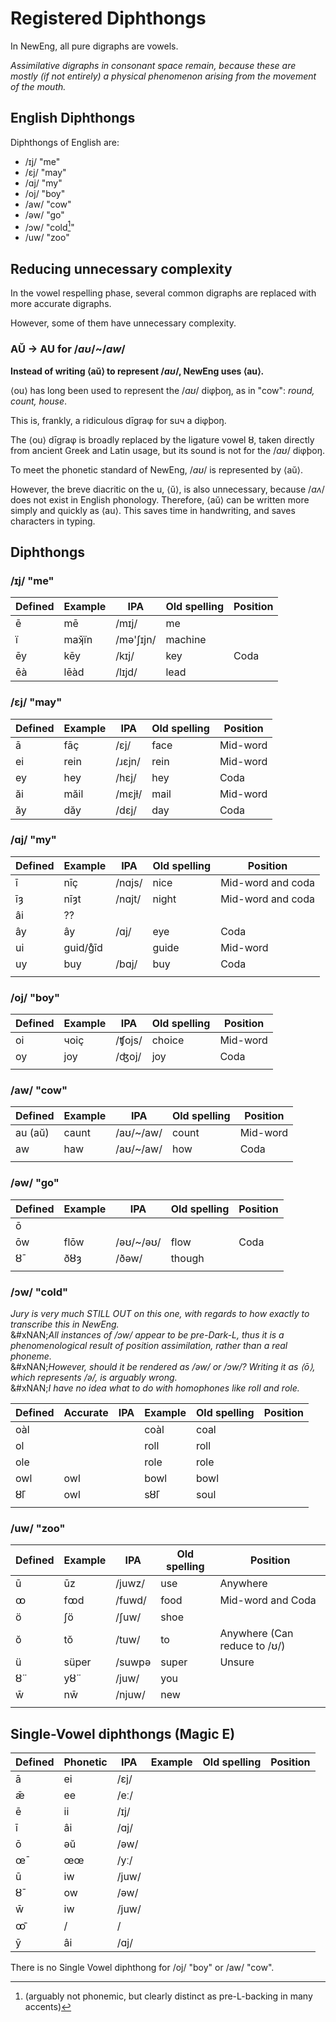 # Registered Diphthongs

In NewEng, all pure digraphs are vowels.

_Assimilative digraphs in consonant space remain, because these are mostly (if not entirely) a physical phenomenon arising from the movement of the mouth._

## English Diphthongs

Diphthongs of English are:

* /ɪj/ "me"
* /ɛj/ "may"
* /ɑj/ "my"
* /oj/ "boy"
* /aw/ "cow"
* /əw/ "go"
* /ɔw/ "cold[^1]"&#x20;
* /uw/ "zoo"

## Reducing unnecessary complexity

In the vowel respelling phase, several common digraphs are replaced with more accurate digraphs.

However, some of them have unnecessary complexity.

### AŬ → AU for /_aʊ_/\~/_aw_/

**Instead of writing ⟨aŭ⟩ to represent /**_**aʊ**_**/, NewEng uses ⟨au⟩.**

⟨ou⟩ has long been used to represent the /_aʊ_/ diφþoŋ, as in "cow": _round, count, house_.

This is, frankly, a ridiculous dīgraφ for suч a diφþoŋ.

The ⟨ou⟩ dīgraφ is broadly replaced by the ligature vowel ȣ, taken directly from ancient Greek and Latin usage, but its sound is not for the /_aʊ_/ diφþoŋ.

To meet the phonetic standard of NewEng, /_aʊ_/ is represented by ⟨aŭ⟩.

However, the breve diacritic on the u, ⟨ŭ⟩, is also unnecessary, because /_aʌ_/ does not exist in English phonology. Therefore, ⟨aŭ⟩ can be written more simply and quickly as ⟨au⟩. This saves time in handwriting, and saves characters in typing.

## Diphthongs

### /ɪj/ "me"

| Defined | Example | IPA       | Old spelling | Position |
| ------- | ------- | --------- | ------------ | -------- |
| ē      | mē     | /mɪj/     | me           |          |
| ï      | maʞ̌ïn | /mə'ʃɪjn/ | machine      |          |
| ēy     | kēy    | /kɪj/     | key          | Coda     |
| ēà    | lēàd  | /lɪjd/    | lead         |          |

### /ɛj/ "may"

| Defined | Example | IPA    | Old spelling | Position |
| ------- | ------- | ------ | ------------ | -------- |
| ā      | fāç    | /ɛj/   | face         | Mid-word |
| ei      | rein    | /ɹɛjn/ | rein         | Mid-word |
| ey      | hey     | /hɛj/  | hey          | Coda     |
| ăi     | măil   | /mɛjɫ/ | mail         | Mid-word |
| ăy     | dăy    | /dɛj/  | day          | Coda     |

### /ɑj/ "my"

| Defined | Example  | IPA  | Old spelling | Position |
| ------- | -------- | ---- | ------------ | -------- |
| ī       | nīç      | /nɑjs/ | nice      | Mid-word and coda |
| īȝ      | nīȝt     | /nɑjt/ | night     | Mid-word and coda |
| âi      | ??       |      |              |          |
| ây      | ây       | /ɑj/ | eye          | Coda     |
| ui      | guid/g̊īd    |      | guide        | Mid-word     |
| uy      | buy      | /bɑj/ | buy          | Coda         |
|         |          |      |              |          |

### /oj/ "boy"

| Defined | Example | IPA    | Old spelling | Position |
| ------- | ------- | ------ | ------------ | -------- |
| oi      |  чoiç   | /ʧojs/ | choice       | Mid-word |
| oy      |  joy    | /ʤoj/  | joy          | Coda     |
|         |         |        |              |          |

### /aw/ "cow"

| Defined | Example | IPA        | Old spelling | Position |
| ------- | ------- | ---------- | ------------ | -------- |
| au (aŭ) | caunt   | /aʊ/\~/aw/ | count        | Mid-word |
| aw      | haw     | /aʊ/\~/aw/ | how          | Coda     |
|         |         |            |              |          |

### /əw/ "go"

| Defined | Example | IPA        | Old spelling | Position |
| ------- | ------- | ---------- | ------------ | -------- |
| ō       |         |            |              |          |
| ōw      | flōw    |/əʊ/\~/əʊ/  | flow         | Coda     |
| ȣ̄      | ðȣȝ     | /ðəw/      | though       |          |
|         |         |            |              |          |

### /ɔw/ "cold"

_Jury is very much STILL OUT on this one, with regards to how exactly to transcribe this in NewEng._\
&#xNAN;_&#x41;ll instances of /ɔw/ appear to be pre-Dark-L, thus it is a phenomenological result of position assimilation, rather than a real phoneme._\
&#xNAN;_&#x48;owever, should it be rendered as /əw/ or /ɔw/? Writing it as ⟨ō⟩, which represents /ə/, is arguably wrong._\
&#xNAN;_&#x49; have no idea what to do with homophones like roll and role._

| Defined | Accurate | IPA | Example | Old spelling | Position |
| ------- | -------- | --- | ------- | ------------ | -------- |
| oàl    |          |     | coàl   | coal         |          |
| ol      |          |     | roll    | roll         |          |
| ole     |          |     | role    | role         |          |
| owl     | owl      |     | bowl    | bowl         |          |
| ȣ̄l     | owl      |     | sȣ̄l    | soul         |          |
|         |          |     |         |              |          |

### /uw/ "zoo"

| Defined | Example | IPA   | Old spelling | Position |
| ------- | ------- | ---   | ------------ | -------- |
| ū       | ūz     | /juwz/ | use          | Anywhere |
| ꝏ       | fꝏd   | /fuwd/ | food         | Mid-word and Coda |
| ö       | ʃö      | /ʃuw/  | shoe         |          |
| ŏ       | tŏ     | /tuw/    | to           | Anywhere (Can reduce to /ʊ/) |
| ü       | süper   | /suwpə | super        | Unsure |
| ȣ̈       | yȣ̈    | /juw/   | you         |          |
| w̄      | nw̄      | /njuw/ | new        |          |
|         |         |       |              |          |

## Single-Vowel diphthongs (Magic E)

| Defined | Phonetic | IPA   | Example | Old spelling | Position |
| ------- | -------- | ----- | ------- | ------------ | -------- |
| ā      | ei       | /ɛj/  |         |              |          |
| ǣ      | ee       | /eː/  |         |              |          |
| ē      | ii       | /ɪj/  |         |              |          |
| ī      | âi      | /ɑj/  |         |              |          |
| ō      | əŭ      | /əw/  |         |              |          |
| œ̄      | œœ       | /yː/  |         |              |          |
| ū      | iw       | /juw/ |         |              |          |
| ȣ̄      | ow       | /əw/  |         |              |          |
| w̄      | iw       | /juw/ |         |              |          |
| ꝏ̄      | /        | /     |         |              |          |
| ȳ      | âi      | /ɑj/  |         |              |          |

There is no Single Vowel diphthong for /oj/ "boy" or /aw/ "cow".

[^1]: (arguably not phonemic, but clearly distinct as pre-L-backing in many accents)
